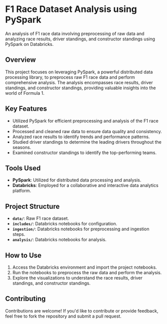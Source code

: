 # F1 Race Dataset Analysis using PySpark

An analysis of F1 race data involving preprocessing of raw data and analyzing race results, driver standings, and constructor standings using PySpark on Databricks.

## Overview

This project focuses on leveraging PySpark, a powerful distributed data processing library, to preprocess raw F1 race data and perform comprehensive analysis. The analysis encompasses race results, driver standings, and constructor standings, providing valuable insights into the world of Formula 1.

## Key Features

- Utilized PySpark for efficient preprocessing and analysis of the F1 race dataset.
- Processed and cleaned raw data to ensure data quality and consistency.
- Analyzed race results to identify trends and performance patterns.
- Studied driver standings to determine the leading drivers throughout the seasons.
- Examined constructor standings to identify the top-performing teams.

## Tools Used

- **PySpark**: Utilized for distributed data processing and analysis.
- **Databricks**: Employed for a collaborative and interactive data analytics platform.

## Project Structure

- **`data/`**: Raw F1 race dataset.
- **`includes/`**: Databricks notebooks for configuration.
- **`ingestion/`**: Databricks notebooks for preprocessing and ingestion steps.
- **`analysis/`**: Databricks notebooks for analysis.

## How to Use

1. Access the Databricks environment and import the project notebooks.
2. Run the notebooks to preprocess the raw data and perform the analysis.
3. Explore the visualizations to understand the race results, driver standings, and constructor standings.

## Contributing

Contributions are welcome! If you'd like to contribute or provide feedback, feel free to fork the repository and submit a pull request.
